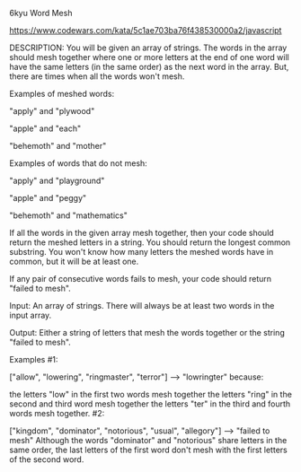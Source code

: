 6kyu Word Mesh

https://www.codewars.com/kata/5c1ae703ba76f438530000a2/javascript

DESCRIPTION:
You will be given an array of strings. The words in the array should mesh together where one or more letters at the end of one word will have the same letters (in the same order) as the next word in the array. But, there are times when all the words won't mesh.

Examples of meshed words:

"apply" and "plywood"

"apple" and "each"

"behemoth" and "mother"

Examples of words that do not mesh:

"apply" and "playground"

"apple" and "peggy"

"behemoth" and "mathematics"

If all the words in the given array mesh together, then your code should return the meshed letters in a string. You should return the longest common substring. You won't know how many letters the meshed words have in common, but it will be at least one.

If any pair of consecutive words fails to mesh, your code should return "failed to mesh".

Input: An array of strings. There will always be at least two words in the input array.

Output: Either a string of letters that mesh the words together or the string "failed to mesh".

Examples
#1:

["allow", "lowering", "ringmaster", "terror"] --> "lowringter"
because:

the letters "low" in the first two words mesh together
the letters "ring" in the second and third word mesh together
the letters "ter" in the third and fourth words mesh together.
#2:

["kingdom", "dominator", "notorious", "usual", "allegory"] --> "failed to mesh"
Although the words "dominator" and "notorious" share letters in the same order, the last letters of the first word don't mesh with the first letters of the second word.